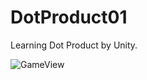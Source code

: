 # DotProduct01
 Learning Dot Product by Unity.
 
![GameView](https://user-images.githubusercontent.com/15723745/182032478-14ff5ee6-446a-4024-bcb3-52a8d459c531.jpg)
